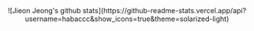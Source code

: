 <div align="center">
  ![Jieon Jeong's github stats](https://github-readme-stats.vercel.app/api?username=habaccc&show_icons=true&theme=solarized-light)
</div>
